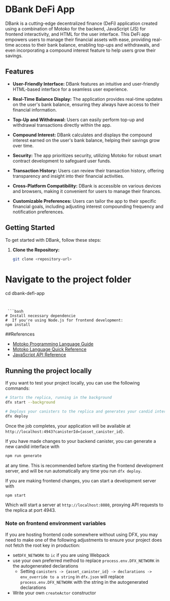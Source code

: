 # DBank DeFi App

DBank is a cutting-edge decentralized finance (DeFi) application created using a combination of Motoko for the backend, JavaScript (JS) for frontend interactivity, and HTML for the user interface. This DeFi app empowers users to manage their financial assets with ease, providing real-time access to their bank balance, enabling top-ups and withdrawals, and even incorporating a compound interest feature to help users grow their savings.

## Features

- **User-Friendly Interface:** DBank features an intuitive and user-friendly HTML-based interface for a seamless user experience.

- **Real-Time Balance Display:** The application provides real-time updates on the user's bank balance, ensuring they always have access to their financial information.

- **Top-Up and Withdrawal:** Users can easily perform top-up and withdrawal transactions directly within the app.

- **Compound Interest:** DBank calculates and displays the compound interest earned on the user's bank balance, helping their savings grow over time.

- **Security:** The app prioritizes security, utilizing Motoko for robust smart contract development to safeguard user funds.

- **Transaction History:** Users can review their transaction history, offering transparency and insight into their financial activities.

- **Cross-Platform Compatibility:** DBank is accessible on various devices and browsers, making it convenient for users to manage their finances.

- **Customizable Preferences:** Users can tailor the app to their specific financial goals, including adjusting interest compounding frequency and notification preferences.

## Getting Started

To get started with DBank, follow these steps:

1. **Clone the Repository:**
   ```bash
   git clone <repository-url>

# Navigate to the project folder
cd dbank-defi-app
```


 ```bash
# Install necessary dependencie
#  If you're using Node.js for frontend development:
npm install
```


##References

- [Motoko Programming Language Guide](https://internetcomputer.org/docs/current/developer-docs/build/cdks/motoko-dfinity/motoko/)
- [Motoko Language Quick Reference](https://internetcomputer.org/docs/current/references/motoko-ref/)
- [JavaScript API Reference](https://erxue-5aaaa-aaaab-qaagq-cai.raw.icp0.io)



## Running the project locally

If you want to test your project locally, you can use the following commands:

```bash
# Starts the replica, running in the background
dfx start --background

# Deploys your canisters to the replica and generates your candid interface
dfx deploy
```

Once the job completes, your application will be available at `http://localhost:4943?canisterId={asset_canister_id}`.

If you have made changes to your backend canister, you can generate a new candid interface with

```bash
npm run generate
```

at any time. This is recommended before starting the frontend development server, and will be run automatically any time you run `dfx deploy`.

If you are making frontend changes, you can start a development server with

```bash
npm start
```

Which will start a server at `http://localhost:8080`, proxying API requests to the replica at port 4943.

### Note on frontend environment variables

If you are hosting frontend code somewhere without using DFX, you may need to make one of the following adjustments to ensure your project does not fetch the root key in production:

- set`DFX_NETWORK` to `ic` if you are using Webpack
- use your own preferred method to replace `process.env.DFX_NETWORK` in the autogenerated declarations
  - Setting `canisters -> {asset_canister_id} -> declarations -> env_override to a string` in `dfx.json` will replace `process.env.DFX_NETWORK` with the string in the autogenerated declarations
- Write your own `createActor` constructor
